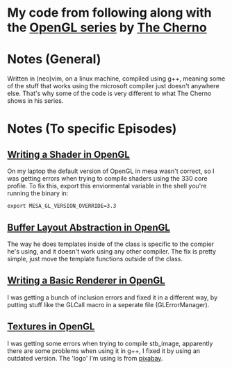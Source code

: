 # My code from following along with the [OpenGL series](https://www.youtube.com/playlist?list=PLlrATfBNZ98foTJPJ_Ev03o2oq3-GGOS2) by [The Cherno](https://www.youtube.com/channel/UCQ-W1KE9EYfdxhL6S4twUNw)

# Notes (General)

Written in (neo)vim, on a linux machine, compiled using g++, meaning some of the stuff that works using the microsoft compiler just doesn't anywhere else. That's why some of the code is very different to what The Cherno shows in his series.

# Notes (To specific Episodes)

## [Writing a Shader in OpenGL](https://www.youtube.com/watch?v=71BLZwRGUJE&list=PLlrATfBNZ98foTJPJ_Ev03o2oq3-GGOS2&index=8&t=0s)
On my laptop the default version of OpenGL in mesa wasn't correct, so I was getting errors when trying to compile shaders using the 330 core profile.
To fix this, export this enviormental variable in the shell you're running the binary in:

`export MESA_GL_VERSION_OVERRIDE=3.3`

## [Buffer Layout Abstraction in OpenGL](https://www.youtube.com/watch?v=oD1dvfbyf6A&list=PLlrATfBNZ98foTJPJ_Ev03o2oq3-GGOS2&index=15&t=0s)
The way he does templates inside of the class is specific to the compier he's using, and it doesn't work using any other compiler.
The fix is pretty simple, just move the template functions outside of the class.

## [Writing a Basic Renderer in OpenGL](https://www.youtube.com/watch?v=jjaTTRFXRAk&list=PLlrATfBNZ98foTJPJ_Ev03o2oq3-GGOS2&index=17&t=0s)
I was getting a bunch of inclusion errors and fixed it in a different way, by putting stuff like the GLCall macro in a seperate file (GLErrorManager).

## [Textures in OpenGL](https://www.youtube.com/watch?v=n4k7ANAFsIQ&list=PLlrATfBNZ98foTJPJ_Ev03o2oq3-GGOS2&index=18&t=0s)
I was getting some errors when trying to compile stb_image, apparently there are some problems when using it in g++, I fixed it by using an outdated version.
The 'logo' I'm using is from [pixabay](https://pixabay.com/vectors/fire-flame-black-circle-logo-303309/).
